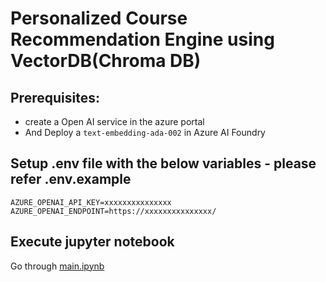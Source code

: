 # Personalized Course Recommendation Engine using VectorDB(Chroma DB)
## Prerequisites:
- create a Open AI service in the azure portal
- And Deploy a `text-embedding-ada-002` in Azure AI Foundry
## Setup .env file with the below variables - please refer .env.example
```
AZURE_OPENAI_API_KEY=xxxxxxxxxxxxxxx
AZURE_OPENAI_ENDPOINT=https://xxxxxxxxxxxxxxx/
```
## Execute jupyter notebook
Go through [main.ipynb](https://github.com/karthik-skr/course_recommender_with_vectordb/blob/main/main.ipynb)
